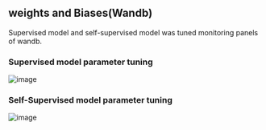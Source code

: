 ## weights and Biases(Wandb) 
Supervised model and self-supervised model was tuned monitoring panels of wandb.

### Supervised model parameter tuning
![image](https://github.com/Pixelvision-VIP/Opthalmic-Biomarker-Classification_PixelVision/assets/56537975/97b0dbea-8941-40c6-9d41-bdd0493676aa)

### Self-Supervised model parameter tuning
![image](https://github.com/Pixelvision-VIP/Opthalmic-Biomarker-Classification_PixelVision/assets/56537975/743c461d-f81f-400d-85e2-918263ba1b2f)
